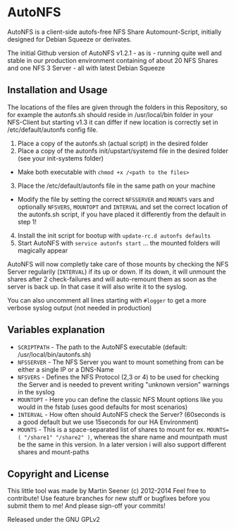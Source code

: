 # AutoNFS

AutoNFS is a client-side autofs-free NFS Share Automount-Script, initially designed for Debian Squeeze or derivates.

The initial Github version of AutoNFS v1.2.1 - as is - running quite well and stable in our production environment containing of about 20 NFS Shares and one NFS 3 Server - all with latest Debian Squeeze

## Installation and Usage

The locations of the files are given through the folders in this Repository, so for example the autonfs.sh should reside in /usr/local/bin folder in your NFS-Client but starting v1.3 it can differ if new location is correctly set in /etc/default/autonfs config file.

1. Place a copy of the autonfs.sh (actual script) in the desired folder
2. Place a copy of the autonfs init/upstart/systemd file in the desired folder (see your init-systems folder)
  - Make both executable with `chmod +x /<path to the files>`
3. Place the /etc/default/autonfs file in the same path on your machine
  - Modify the file by setting the correct `NFSSERVER` and `MOUNTS` vars and optionally `NFSVERS`, `MOUNTOPT` and `INTERVAL` and set the correct location of the autonfs.sh script, if you have placed it differently from the default in step 1!
4. Install the init script for bootup with `update-rc.d autonfs defaults`
5. Start AutoNFS with `service autonfs start` ... the mounted folders will magically appear

AutoNFS will now completly take care of those mounts by checking the NFS Server regularily (`INTERVAL`) if its up or down. If its down, it will unmount the shares after 2 check-failures and will auto-remount them as soon as the server is back up. In that case it will also write it to the syslog.

You can also uncomment all lines starting with `#logger` to get a more verbose syslog output (not needed in production)

## Variables explanation

- `SCRIPTPATH` - The path to the AutoNFS executable (default: /usr/local/bin/autonfs.sh)
- `NFSSERVER` - The NFS Server you want to mount something from can be either a single IP or a DNS-Name
- `NFSVERS` - Defines the NFS Protocol (2,3 or 4) to be used for checking the Server and is needed to prevent writing "unknown version" warnings in the syslog
- `MOUNTOPT` - Here you can define the classic NFS Mount options like you would in the fstab (uses good defaults for most scenarios)
- `INTERVAL` - How often should AutoNFS check the Server? (60seconds is a good default but we use 15seconds for our HA Environment)
- `MOUNTS` - This is a space-separated list of shares to mount for ex. `MOUNTS=( "/share1" "/share2" )`, whereas the share name and mountpath must be the same in this version. In a later version i will also support different shares and mount-paths

## Copyright and License

This little tool was made by Martin Seener (c) 2012-2014
Feel free to contribute! Use feature branches for new stuff or bugfixes before you submit them to me! And please sign-off your commits!

Released under the GNU GPLv2
